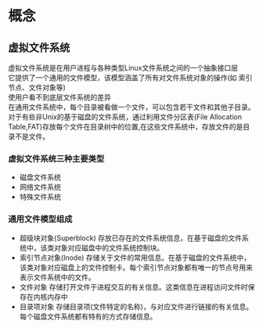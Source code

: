 # 概念
## 虚拟文件系统
虚拟文件系统是在用户进程与各种类型Linux文件系统之间的一个抽象接口层  
它提供了一个通用的文件模型，该模型涵盖了所有对文件系统对象的操作(如 索引节点、文件对象等)  
使用户看不到底层文件系统的差异  
在通用文件系统中，每个目录被看做一个文件，可以包含若干文件和其他子目录。  
对于有些非Unix的基于磁盘的文件系统，通过利用文件分区表(File Allocation Table,FAT)存放每个文件在目录树中的位置,在这些文件系统中，存放文件的是目录不是文件。  

### 虚拟文件系统三种主要类型
- 磁盘文件系统
- 网络文件系统
- 特殊文件系统
### 通用文件模型组成
- 超级块对象(Superblock)
存放已存在的文件系统信息，在基于磁盘的文件系统中，该类对象对应磁盘中的文件系统控制块。
- 索引节点对象(Inode)
存储关于文件的常用信息。在基于磁盘的文件系统中，该类对象对应磁盘上的文件控制卡。每个索引节点对象都有唯一的节点号用来表示文件系统中的文件。
- 文件对象
存储打开文件于进程交互的有关信息。这类信息在进程访问文件时保存在内核内存中
- 目录项对象
存储目录项(文件特定的名称)，与对应文件进行链接的有关信息。每个磁盘文件系统都有特有的方式存储信息。


